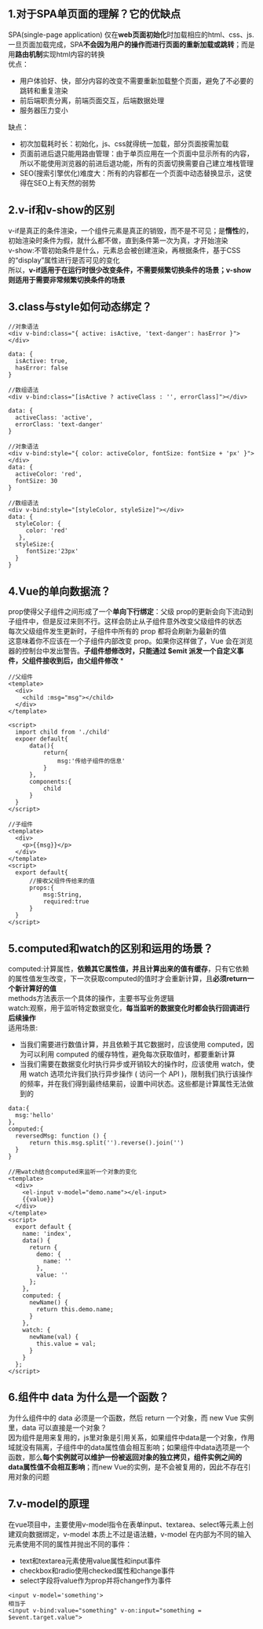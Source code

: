 ## 1.对于SPA单页面的理解？它的优缺点
SPA(single-page application) 仅在**web页面初始化**时加载相应的html、css、js.一旦页面加载完成，SPA**不会因为用户的操作而进行页面的重新加载或跳转**；而是用**路由机制**实现html内容的转换  
优点：
* 用户体验好、快，部分内容的改变不需要重新加载整个页面，避免了不必要的跳转和重复渲染
* 前后端职责分离，前端页面交互，后端数据处理
* 服务器压力变小  

缺点：
* 初次加载耗时长：初始化，js、css就得统一加载，部分页面按需加载
* 页面前进后退只能用路由管理：由于单页应用在一个页面中显示所有的内容，所以不能使用浏览器的前进后退功能，所有的页面切换需要自己建立堆栈管理 
* SEO(搜索引擎优化)难度大：所有的内容都在一个页面中动态替换显示，这使得在SEO上有天然的弱势  

## 2.v-if和v-show的区别  
v-if是真正的条件渲染，一个组件元素是真正的销毁，而不是不可见；是**惰性**的，初始渲染时条件为假，就什么都不做，直到条件第一次为真，才开始渲染  
v-show:不管初始条件是什么，元素总会被创建渲染，再根据条件，基于CSS的“display”属性进行是否可见的变化  
所以，**v-if适用于在运行时很少改变条件，不需要频繁切换条件的场景；v-show 则适用于需要非常频繁切换条件的场景**  

## 3.class与style如何动态绑定？
````
//对象语法
<div v-bind:class="{ active: isActive, 'text-danger': hasError }"></div>

data: {
  isActive: true,
  hasError: false
}

//数组语法
<div v-bind:class="[isActive ? activeClass : '', errorClass]"></div>

data: {
  activeClass: 'active',
  errorClass: 'text-danger'
}
````
````
//对象语法
<div v-bind:style="{ color: activeColor, fontSize: fontSize + 'px' }"></div>
data: {
  activeColor: 'red',
  fontSize: 30
}

//数组语法
<div v-bind:style="[styleColor, styleSize]"></div>
data: {
  styleColor: {
     color: 'red'
   },
  styleSize:{
     fontSize:'23px'
  }
}
````
## 4.Vue的单向数据流？
prop使得父子组件之间形成了一个**单向下行绑定**：父级 prop的更新会向下流动到子组件中，但是反过来则不行。这样会防止从子组件意外改变父级组件的状态  
每次父级组件发生更新时，子组件中所有的 prop 都将会刷新为最新的值    
这意味着你不应该在一个子组件内部改变 prop。如果你这样做了，Vue 会在浏览器的控制台中发出警告。**子组件想修改时，只能通过 $emit 派发一个自定义事件，父组件接收到后，由父组件修改**
* 
````
//父组件
<template>
  <div>
    <child :msg="msg"></child>
  </div>
</template>

<script>
  import child from './child'
  expoer default{
      data(){
          return{
              msg:'传给子组件的信息'
          }
      },
      components:{
          child
      }
  }
</script>
````
````
//子组件
<template>
  <div>
    <p>{{msg}}</p>
  </div>
</template>
<script>
  export default{
      //接收父组件传给来的值
      props:{
          msg:String,
          required:true
      }
  }
</script>
````
## 5.computed和watch的区别和运用的场景？
computed:计算属性，**依赖其它属性值，并且计算出来的值有缓存**，只有它依赖的属性值发生改变，下一次获取computed的值时才会重新计算，且**必须return一个新计算好的值**  
methods方法表示一个具体的操作，主要书写业务逻辑  
watch:观察，用于监听特定数据变化，**每当监听的数据变化时都会执行回调进行后续操作**   
适用场景:
* 当我们需要进行数值计算，并且依赖于其它数据时，应该使用 computed，因为可以利用 computed 的缓存特性，避免每次获取值时，都要重新计算
* 当我们需要在数据变化时执行异步或开销较大的操作时，应该使用 watch，使用 watch 选项允许我们执行异步操作 ( 访问一个 API )，限制我们执行该操作的频率，并在我们得到最终结果前，设置中间状态。这些都是计算属性无法做到的
````
data:{
  msg:'hello'
},
computed:{
  reversedMsg: function () {
      return this.msg.split('').reverse().join('')
  }
}
````
````
//用watch结合computed来监听一个对象的变化
<template>
  <div>
    <el-input v-model="demo.name"></el-input>
    {{value}}
  </div>
</template>
<script>
  export default {
    name: 'index',
    data() {
      return {
        demo: {
          name: ''
        },
        value: ''
      };
    },
    computed: {
      newName() {
        return this.demo.name;
      }
    },
    watch: {
      newName(val) {
        this.value = val;
      }
    }
  };
</script>
````
## 6.组件中 data 为什么是一个函数？
为什么组件中的 data 必须是一个函数，然后 return 一个对象，而 new Vue 实例里，data 可以直接是一个对象？  
因为组件是用来复用的，js里对象是引用关系，如果组件中data是一个对象，作用域就没有隔离，子组件中的data属性值会相互影响；如果组件中data选项是一个函数，那么**每个实例就可以维护一份被返回对象的独立拷贝，组件实例之间的data属性值不会相互影响**；而new Vue的实例，是不会被复用的，因此不存在引用对象的问题
## 7.v-model的原理
在vue项目中，主要使用v-model指令在表单input、textarea、select等元素上创建双向数据绑定，v-model 本质上不过是语法糖，v-model 在内部为不同的输入元素使用不同的属性并抛出不同的事件：
* text和textarea元素使用value属性和input事件
* checkbox和radio使用checked属性和change事件
* select字段将value作为prop并将change作为事件
````
<input v-model='something'>
相当于
<input v-bind:value="something" v-on:input="something = $event.target.value">
````

